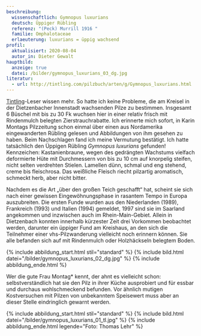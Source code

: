 ```yaml
---
beschreibung:
  wissenschaftlich: Gymnopus luxurians
  deutsch: Üppiger Rübling
  referenz: "(Peck) Murrill 1916 "
  familie: Omphalotaceae
  erlaeuterung: luxurians = üppig wachsend
profil:
  aktualisiert: 2020-08-04
  autor_in: Dieter Gewalt
hauptbild:
  anzeige: true
  datei: /bilder/gymnopus_luxurians_03_dg.jpg
literatur:
  - url: http://tintling.com/pilzbuch/arten/g/Gymnopus_luxurians.html
---
```

[Tintling](https://de.wikipedia.org/wiki/Der_Tintling)-Leser wissen mehr. So hatte ich keine Probleme, die am Kreisel in der Dietzenbacher Innenstadt wachsenden Pilze zu bestimmen. Insgesamt 6 Büschel mit bis zu 30 Fk wuchsen hier in einer relativ frisch mit Rindenmulch belegten Zierstrauchrabatte. Ich erinnerte mich sofort, in Karin Montags Pilzzeitung schon einmal über einen aus Nordamerika eingewanderten Rübling gelesen und Abbildungen von ihm gesehen zu haben. Beim Nachschlagen fand ich meine Vermutung bestätigt. Ich hatte tatsächlich den Üppigen Rübling *Gymnopus luxurians* gefunden! Kennzeichen: Kastanienbraune, wegen des gedrängten Wachstums vielfach deformierte Hüte mit Durchmessern von bis zu 10 cm auf knorpelig steifen, nicht selten verdrehten Stielen. Lamellen dünn, schmal und eng stehend, creme bis fleischrosa. Das weißliche Fleisch riecht pilzartig aromatisch, schmeckt herb, aber nicht bitter.

Nachdem es die Art „über den großen Teich geschafft“ hat, scheint sie sich nach einer gewissen Eingewöhnungsphase in rasantem Tempo in Europa auszubreiten. Die ersten Funde wurden aus den Niederlanden (1989), Frankreich (1993) und Italien (1994) gemeldet, 1997 sind sie im Saarland angekommen und inzwischen auch im Rhein-Main-Gebiet. Allein in Dietzenbach konnten innerhalb kürzester Zeit drei Vorkommen beobachtet werden, darunter ein üppiger Fund am Kreishaus, an den sich die Teilnehmer einer vhs-Pilzwanderung vielleicht noch erinnern können. Sie alle befanden sich auf mit Rindenmulch oder Holzhäckseln belegtem Boden.

{% include abbildung_start.html stil="standard" %}
{% include bild.html datei="/bilder/gymnopus_luxurians_02_dg.jpg" %}
{% include abbildung_ende.html %}

Wer die gute Frau Montag* kennt, der ahnt es vielleicht schon: selbstverständlich hat sie den Pilz in ihrer Küche ausprobiert und für essbar und durchaus wohlschmeckend befunden. Vor ähnlich mutigen Kostversuchen mit Pilzen von unbekanntem Speisewert muss aber an dieser Stelle eindringlich gewarnt werden.

{% include abbildung_start.html stil="standard" %}
{% include bild.html datei="/bilder/gymnopus_luxurians_01_tl.jpg" %}
{% include abbildung_ende.html legende="Foto: Thomas Lehr" %}